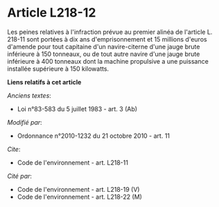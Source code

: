 # Article L218-12

Les peines relatives à l'infraction prévue au premier alinéa de l'article L. 218-11 sont portées à dix ans d'emprisonnement
et 15 millions d'euros d'amende pour tout capitaine    d'un navire-citerne d'une jauge brute inférieure à 150 tonneaux, ou de
tout autre navire d'une jauge brute inférieure à 400 tonneaux dont la machine propulsive a une puissance installée supérieure
à 150 kilowatts.

**Liens relatifs à cet article**

_Anciens textes_:

  - Loi n°83-583 du 5 juillet 1983 - art. 3 (Ab)

_Modifié par_:

  - Ordonnance n°2010-1232 du 21 octobre 2010 - art. 11

_Cite_:

  - Code de l'environnement - art. L218-11

_Cité par_:

  - Code de l'environnement - art. L218-19 (V)
  - Code de l'environnement - art. L218-22 (M)

